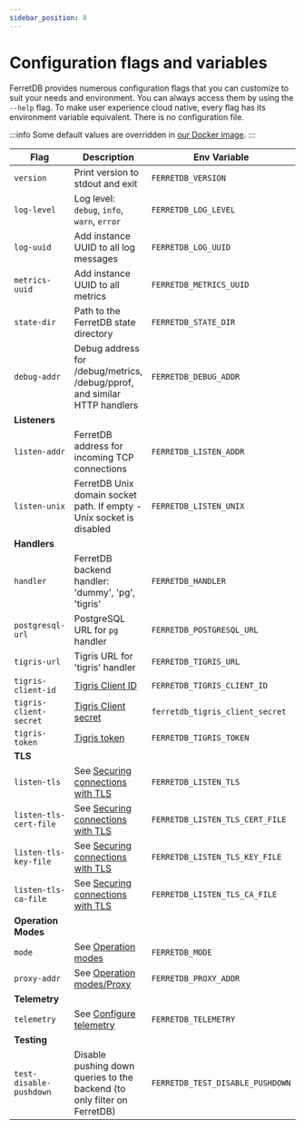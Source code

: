 ```yaml
---
sidebar_position: 8
---
```


# Configuration flags and variables

FerretDB provides numerous configuration flags that you can customize to suit your needs and environment.
You can always access them by using the `--help` flag.
To make user experience cloud native, every flag has its environment variable equivalent.
There is no configuration file.

:::info
Some default values are overridden in [our Docker image](quickstart_guide/docker.md).
:::

| Flag                   | Description                                                               | Env Variable                    | Default Value                           |
| ---------------------- | ------------------------------------------------------------------------- | ------------------------------- | --------------------------------------- |
| `version`              | Print version to stdout and exit                                         | `FERRETDB_VERSION`               |                                        |
| `log-level`            | Log level: `debug`, `info`, `warn`, `error`                              | `FERRETDB_LOG_LEVEL`             | `info`                                 |
| `log-uuid`             | Add instance UUID to all log messages                                    | `FERRETDB_LOG_UUID`              |                                        |
| `metrics-uuid`         | Add instance UUID to all metrics                                         | `FERRETDB_METRICS_UUID`          |                                        |
| `state-dir`            | Path to the FerretDB state directory                                     | `FERRETDB_STATE_DIR`             | `.` (`/state` for Docker)              |
| `debug-addr`           | Debug address for /debug/metrics, /debug/pprof, and similar HTTP handlers | `FERRETDB_DEBUG_ADDR`            | `127.0.0.1:8088` (`:8088` for Docker)  |
| **Listeners**          |                                                                          |                                  |                                        |
| `listen-addr`          | FerretDB address for incoming TCP connections                            | `FERRETDB_LISTEN_ADDR`           | `127.0.0.1:27017` (`:27017` for Docker) |
| `listen-unix`          | FerretDB Unix domain socket path. If empty - Unix socket is disabled     | `FERRETDB_LISTEN_UNIX`           |                                        |
| **Handlers**           |                                                                          |                                  |                                        |
| `handler`              | FerretDB backend handler: 'dummy', 'pg', 'tigris'                        | `FERRETDB_HANDLER`               | `pg`                                   |
| `postgresql-url`       | PostgreSQL URL for `pg` handler                                          | `FERRETDB_POSTGRESQL_URL`        | `postgres://127.0.0.1:5432/ferretdb`   |
| `tigris-url`           | Tigris URL for 'tigris' handler                                          | `FERRETDB_TIGRIS_URL`            | `127.0.0.1:8081`                       |
| `tigris-client-id`     | [Tigris Client ID][tigris-docs-auth]                                     | `FERRETDB_TIGRIS_CLIENT_ID`      |                                        |
| `tigris-client-secret` | [Tigris Client secret][tigris-docs-auth]                                 | `ferretdb_tigris_client_secret`  |                                        |
| `tigris-token`         | [Tigris token][tigris-docs-auth]                                         | `FERRETDB_TIGRIS_TOKEN`          |                                        |
| **TLS**                |                                                                          |                                  |                                        |
| `listen-tls`           | See [Securing connections with TLS][securing-with-tls]                   | `FERRETDB_LISTEN_TLS`            |                                        |
| `listen-tls-cert-file` | See [Securing connections with TLS][securing-with-tls]                   | `FERRETDB_LISTEN_TLS_CERT_FILE`  |                                        |
| `listen-tls-key-file`  | See [Securing connections with TLS][securing-with-tls]                   | `FERRETDB_LISTEN_TLS_KEY_FILE`   |                                        |
| `listen-tls-ca-file`   | See [Securing connections with TLS][securing-with-tls]                   | `FERRETDB_LISTEN_TLS_CA_FILE`    |                                        |
| **Operation Modes**    |                                                                          |                                  |                                        |
| `mode`                 | See [Operation modes](operation_modes.md)                                | `FERRETDB_MODE`                  | `normal`                               |
| `proxy-addr`           | See [Operation modes/Proxy](operation_modes.md#proxy)                    | `FERRETDB_PROXY_ADDR`            |                                        |
| **Telemetry**          |                                                                          |                                  |                                        |
| `telemetry`            | See [Configure telemetry](telemetry.md#configure-telemetry)              | `FERRETDB_TELEMETRY`             | `undecided`                            |
| **Testing**            |                                                                          |                                  |                                        |
| `test-disable-pushdown` | Disable pushing down queries to the backend (to only filter on FerretDB) | `FERRETDB_TEST_DISABLE_PUSHDOWN` | `false`                                |

[tigris-docs-auth]: https://docs.tigrisdata.com/apidocs/#tag/Authentication/operation/Auth_GetAccessToken
[securing-with-tls]: /security#securing-connections-with-tls

